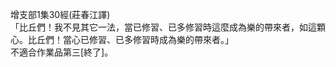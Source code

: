 增支部1集30經(莊春江譯)  
「比丘們！我不見其它一法，當已修習、已多修習時這麼成為樂的帶來者，如這顆心。比丘們！當心已修習、已多修習時成為樂的帶來者。」  
不適合作業品第三[終了]。  
  
  
